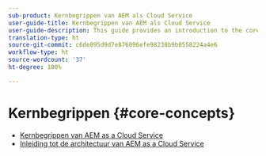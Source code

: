 ```yaml
---
sub-product: Kernbegrippen van AEM als Cloud Service
user-guide-title: Kernbegrippen van AEM als Cloud Service
user-guide-description: This guide provides an introduction to the core concepts of Experience Manager as a Cloud Service, including the architecture of the new service.
translation-type: ht
source-git-commit: c6de895d9d7e876096efe98238b9b0558224a4e6
workflow-type: ht
source-wordcount: '37'
ht-degree: 100%

---
```



# Kernbegrippen {#core-concepts}

+ [Kernbegrippen van AEM as a Cloud Service](/help/core-concepts/home.md)
+ [Inleiding tot de architectuur van AEM as a Cloud Service](architecture.md)